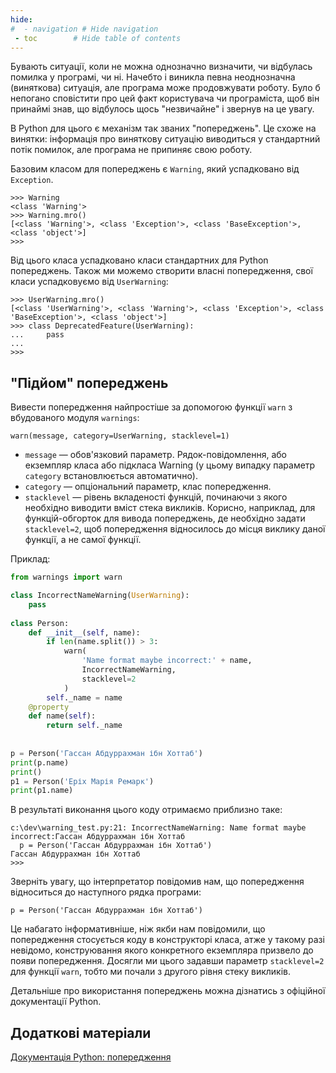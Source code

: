 ```yaml
---
hide:
#  - navigation # Hide navigation
 - toc        # Hide table of contents
---
```


Бувають ситуації, коли не можна однозначно визначити, чи відбулась помилка у програмі, чи ні. 
Начебто і виникла певна неоднозначна (виняткова) ситуація, 
але програма може продовжувати роботу. 
Було б непогано сповістити про цей факт користувача чи програміста, 
щоб він принаймі знав, що відбулось щось "незвичайне" і звернув на це увагу. 

В Python для цього є механізм так званих "попереджень". 
Це схоже на винятки: 
інформація про виняткову ситуацію виводиться у стандартний потік помилок, 
але програма не припиняє свою роботу. 

Базовим класом для попереджень є `Warning`, який успадковано від `Exception`. 

	>>> Warning
	<class 'Warning'>
	>>> Warning.mro()
	[<class 'Warning'>, <class 'Exception'>, <class 'BaseException'>, <class 'object'>]
	>>>
	
Від цього класа успадковано класи стандартних для Python попереджень. 
Також ми можемо створити власні попередження, свої класи успадковуємо від `UserWarning`:

	>>> UserWarning.mro()
	[<class 'UserWarning'>, <class 'Warning'>, <class 'Exception'>, <class 'BaseException'>, <class 'object'>]
	>>> class DeprecatedFeature(UserWarning):
	...     pass
	...
	>>>	

## "Підйом" попереджень

Вивести попередження найпростіше за допомогою функції `warn` з вбудованого модуля `warnings`:

	warn(message, category=UserWarning, stacklevel=1)


* `message` — обов'язковий параметр. Рядок-повідомлення, або екземпляр класа або підкласа Warning (у цьому випадку параметр `category` встановлюється автоматично).
* `category` — опціональний параметр, клас попередження.
* `stacklevel` — рівень вкладеності функцій, починаючи з якого необхідно виводити вміст стека викликів. Корисно, наприклад, для функцій-обгорток для вивода попереджень, де необхідно задати `stacklevel=2`, щоб попередження відносилось до місця виклику даної функції, а не самої функції.

Приклад:

```python
from warnings import warn

class IncorrectNameWarning(UserWarning):
	pass
	
class Person:
	def __init__(self, name):
		if len(name.split()) > 3:
			warn(
				'Name format maybe incorrect:' + name,
				IncorrectNameWarning,
				stacklevel=2
			)
		self._name = name
	@property
	def name(self):
		return self._name
		
		
p = Person('Гассан Абдуррахман ібн Хоттаб')
print(p.name)
print()
p1 = Person('Еріх Марія Ремарк')
print(p1.name)
```		
В результаті виконання цього коду отримаємо приблизно таке:

	c:\dev\warning_test.py:21: IncorrectNameWarning: Name format maybe incorrect:Гассан Абдуррахман ібн Хоттаб
	  p = Person('Гассан Абдуррахман ібн Хоттаб')
	Гассан Абдуррахман ібн Хоттаб
	>>>	
	
Зверніть увагу, що інтерпретатор повідомив нам, що попередження відноситься до наступного рядка програми: 

	p = Person('Гассан Абдуррахман ібн Хоттаб')
	
Це набагато інформативніше, 
ніж якби нам повідомили, 
що попередження стосується коду в конструкторі класа, 
атже у такому разі невідомо, 
конструювання якого конкретного екземпляра призвело до появи попередження. 
Досягли ми цього задавши параметр `stacklevel=2` для функції `warn`, 
тобто ми почали з другого рівня стеку викликів. 

Детальніше про використання попереджень можна дізнатись з офіційної документації Python.

## Додаткові матеріали

[Документація Python: попередження](https://docs.python.org/3/library/warnings.html)
